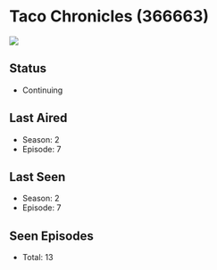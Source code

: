 # Taco Chronicles (366663)

<img src="https://dg31sz3gwrwan.cloudfront.net/poster/366663/1376289-0-optimized.jpg" />

## Status
* Continuing
## Last Aired
* Season: 2
* Episode: 7
## Last Seen
* Season: 2
* Episode: 7
## Seen Episodes
* Total: 13
